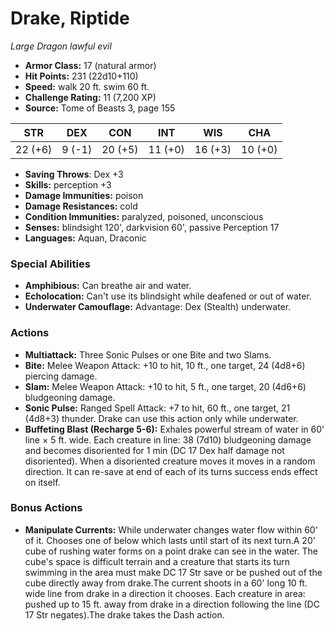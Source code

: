 # Drake, Riptide

*Large* *Dragon* *lawful evil*

- **Armor Class:** 17 (natural armor)
- **Hit Points:** 231 (22d10+110)
- **Speed:** walk 20 ft. swim 60 ft.
- **Challenge Rating:** 11 (7,200 XP)
- **Source:** Tome of Beasts 3, page 155

| STR | DEX | CON | INT | WIS | CHA |
| --- | --- | --- | --- | --- | --- |
| 22 (+6) | 9 (-1) | 20 (+5) | 11 (+0) | 16 (+3) | 10 (+0) |

- **Saving Throws**: Dex +3
- **Skills:** perception +3
- **Damage Immunities:** poison
- **Damage Resistances:** cold
- **Condition Immunities:** paralyzed, poisoned, unconscious
- **Senses:** blindsight 120', darkvision 60', passive Perception 17
- **Languages:** Aquan, Draconic

### Special Abilities

- **Amphibious:** Can breathe air and water.
- **Echolocation:** Can't use its blindsight while deafened or out of water.
- **Underwater Camouflage:** Advantage: Dex (Stealth) underwater.

### Actions

- **Multiattack:** Three Sonic Pulses or one Bite and two Slams.
- **Bite:** Melee Weapon Attack: +10 to hit, 10 ft., one target, 24 (4d8+6) piercing damage.
- **Slam:** Melee Weapon Attack: +10 to hit, 5 ft., one target, 20 (4d6+6) bludgeoning damage.
- **Sonic Pulse:** Ranged Spell Attack: +7 to hit, 60 ft., one target, 21 (4d8+3) thunder. Drake can use this action only while underwater.
- **Buffeting Blast (Recharge 5-6):** Exhales powerful stream of water in 60' line × 5 ft. wide. Each creature in line: 38 (7d10) bludgeoning damage and becomes disoriented for 1 min (DC 17 Dex half damage not disoriented). When a disoriented creature moves it moves in a random direction. It can re-save at end of each of its turns success ends effect on itself.

### Bonus Actions

- **Manipulate Currents:** While underwater changes water flow within 60' of it. Chooses one of below which lasts until start of its next turn.A 20' cube of rushing water forms on a point drake can see in the water. The cube's space is difficult terrain and a creature that starts its turn swimming in the area must make DC 17 Str save or be pushed out of the cube directly away from drake.The current shoots in a 60' long 10 ft. wide line from drake in a direction it chooses. Each creature in area: pushed up to 15 ft. away from drake in a direction following the line (DC 17 Str negates).The drake takes the Dash action.


